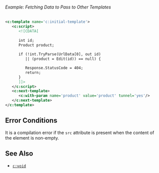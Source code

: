 <div class="note eg" markdown="1">

###### Example: Fetching Data to Pass to Other Templates
```xml
<c:template name='c:initial-template'>
   <c:script>
      <![CDATA[
      
      int id;
      Product product;
      
      if (!int.TryParse(UrlData[0], out id)
         || (product = Edit(id)) == null) {

         Response.StatusCode = 404;
         return;
      }
      ]]>
   </c:script>
   <c:next-template>
      <c:with-param name='product' value='product' tunnel='yes'/>
   </c:next-template>
</c:template>
```

</div>

## Error Conditions

It is a compilation error if the `src` attribute is present when the content of the element is non-empty.

## See Also

- [`c:void`](void.html)
